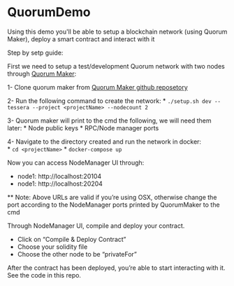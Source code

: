 # QuorumDemo
Using this demo you'll be able to setup a blockchain network (using Quorum Maker), deploy a smart contract and interact with it

Step by setp guide: 

First we need to setup a test/development Quorum network with two nodes through [Quorum Maker](https://github.com/synechron-finlabs/quorum-maker/wiki#setting-up-quorum-testdevelopment-network):

1- Clone quorum maker from [Quorum Maker github reposetory](https://github.com/synechron-finlabs/quorum-maker.git) 

2- Run the following command to create the network:
    * `./setup.sh dev --tessera --project <projectName> --nodecount 2`


3- Quorum maker will print to the cmd the following, we will need them later:
    * Node public keys
    * RPC/Node manager ports 

4- Navigate to the directory created and run the network in docker:   
    * `cd <projectName>`
    * `docker-compose up`




Now you can access NodeManager UI through:
  - node1: http://localhost:20104 
  - node1: http://localhost:20204

** Note: Above URLs are valid if you’re using OSX, otherwise change the port according to the NodeManager ports printed by QuorumMaker to the cmd 




Through NodeManager UI, compile and deploy your contract.
  - Click on “Compile & Deploy Contract”
  - Choose your solidity file
  - Choose the other node to be “privateFor” 



After the contract has been deployed, you’re able to start interacting with it. See the code in this repo.


